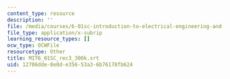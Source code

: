 ```yaml
---
content_type: resource
description: ''
file: /media/courses/6-01sc-introduction-to-electrical-engineering-and-computer-science-i-spring-2011/12706dde8e0de35653a36b76178fb624_MIT6_01SC_rec3_300k.srt
file_type: application/x-subrip
learning_resource_types: []
ocw_type: OCWFile
resourcetype: Other
title: MIT6_01SC_rec3_300k.srt
uid: 12706dde-8e0d-e356-53a3-6b76178fb624
---
```

